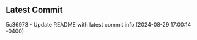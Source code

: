 
## Latest Commit
5c36973 - Update README with latest commit info (2024-08-29 17:00:14 -0400) <Yunxi-Zhou>
